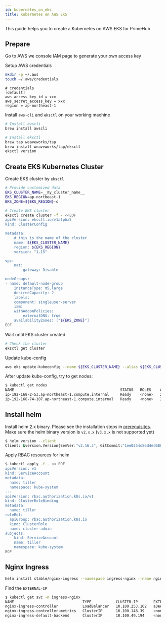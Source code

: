 ```yaml
---
id: kubernetes_on_eks
title: Kubernetes on AWS EKS
---
```


This guide helps you to create a Kubernetes on AWS EKS for PrimeHub.

## Prepare

Go to AWS we console IAM page to generate your own access key

Setup AWS credentials

```bash
mkdir -p ~/.aws
touch ~/.aws/credentials
```

```plantext
# credentials
[default]
aws_access_key_id = xxx
aws_secret_access_key = xxx
region = ap-northeast-1
```

Install `aws-cli` and `eksctl` on your working machine

```bash
# Install awscli
brew install awscli

# Install eksctl
brew tap weaveworks/tap
brew install weaveworks/tap/eksctl
eksctl version
```

## Create EKS Kubernetes Cluster

Create EKS cluster by `eksctl`

```bash
# Provide customized data
EKS_CLUSTER_NAME=__my_cluster_name__
EKS_REGION=ap-northeast-1
EKS_ZONE=${EKS_REGION}-c

# Create EKS cluster
eksctl create cluster -f - <<EOF
apiVersion: eksctl.io/v1alpha5
kind: ClusterConfig

metadata:
    # this is the name of the cluster
    name: ${EKS_CLUSTER_NAME}
    region: ${EKS_REGION}
    version: "1.15"

vpc:
    nat:
        gateway: Disable

nodeGroups:
- name: default-node-group
    instanceType: m5.large
    desiredCapacity: 2
    labels:
    component: singleuser-server
    iam:
    withAddonPolicies:
        externalDNS: true
    availabilityZones: ["${EKS_ZONE}"]
EOF
```

Wait until EKS cluster created

```bash
# Check the cluster
eksctl get cluster
```

Update kube-config

```bash
aws eks update-kubeconfig --name ${EKS_CLUSTER_NAME} --alias ${EKS_CLUSTER_NAME}
```

After update kube-config, try to get nodes:

```bash
$ kubectl get nodes
NAME                                                STATUS   ROLES    AGE   VERSION
ip-192-168-2-53.ap-northeast-1.compute.internal     Ready    <none>   21s   v1.15.10-eks-bac369
ip-192-168-74-187.ap-northeast-1.compute.internal   Ready    <none>   21s   v1.15.10-eks-bac369
```

## Install helm

Install helm 2.x binary. Please see the installation steps in [prerequisites](prerequisites.md). Make sure the helm binary version is `v2.x.x` (`v3.x.x` is not supported yet)

```bash
$ helm version --client
Client: &version.Version{SemVer:"v2.16.3", GitCommit:"1ee0254c86d4ed6887327dabed7aa7da29d7eb0d", GitTreeState:"clean"}
```

Apply RBAC resources for helm

```bash
$ kubectl apply -f - << EOF
apiVersion: v1
kind: ServiceAccount
metadata:
  name: tiller
  namespace: kube-system
---
apiVersion: rbac.authorization.k8s.io/v1
kind: ClusterRoleBinding
metadata:
  name: tiller
roleRef:
  apiGroup: rbac.authorization.k8s.io
  kind: ClusterRole
  name: cluster-admin
subjects:
  - kind: ServiceAccount
    name: tiller
    namespace: kube-system
EOF
```

## Nginx Ingress

```bash
helm install stable/nginx-ingress --namespace ingress-nginx --name nginx-ingress --set rbac.create=true
```

Find the `EXTERNAL-IP`

```bash
$ kubectl get svc -n ingress-nginx
NAME                               TYPE           CLUSTER-IP       EXTERNAL-IP                                                                          PORT(S)                      AGE
nginx-ingress-controller           LoadBalancer   10.100.253.162   a3ee868bc0f194ac19c04948497bc8ca-a179fb405d10a39f.elb.ap-northeast-1.amazonaws.com   80:31938/TCP,443:30853/TCP   21d
nginx-ingress-controller-metrics   ClusterIP      10.100.146.39    <none>                                                                               9913/TCP                     21d
nginx-ingress-default-backend      ClusterIP      10.100.49.194    <none>                                                                               80/TCP                       21d
```
